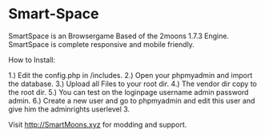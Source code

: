 # Smart-Space
SmartSpace is an Browsergame Based of the 2moons 1.7.3 Engine. 
SmartSpace is complete responsive and mobile friendly.

How to Install:

1.)  Edit the config.php in /includes.
2.)  Open your phpmyadmin and import the database.
3.)  Upload all Files to your root dir.
4.)  The vendor dir copy to the root dir.
5.)  You can test on the loginpage username admin password admin.
6.)  Create a new user and go to phpmyadmin and edit this user and give him the adminrights userlevel 3.


Visit http://SmartMoons.xyz for modding and support.
